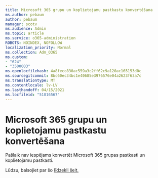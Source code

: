 ```yaml
---
title: Microsoft 365 grupu un koplietojamu pastkastu konvertēšana
ms.author: pebaum
author: pebaum
manager: scotv
ms.audience: Admin
ms.topic: article
ms.service: o365-administration
ROBOTS: NOINDEX, NOFOLLOW
localization_priority: Normal
ms.collection: Adm_O365
ms.custom:
- "624"
- "3500003"
ms.openlocfilehash: 4a8fecc830ac559a3c2ff62c9a120ac165153d0c
ms.sourcegitcommit: 8bc60ec34bc1e40685e3976576e04a2623f63a7c
ms.translationtype: MT
ms.contentlocale: lv-LV
ms.lasthandoff: 04/15/2021
ms.locfileid: "51816567"
---
```

# <a name="conversion-of-microsoft-365-group-and-shared-mailboxes"></a>Microsoft 365 grupu un koplietojamu pastkastu konvertēšana

Pašlaik nav iespējams konvertēt Microsoft 365 grupas pastkasti un koplietojamu pastkasti.

Lūdzu, balsojiet par šo [līdzekli šeit.](https://aka.ms/M365GroupToShared)

